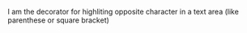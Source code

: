 I am the decorator for highliting opposite character in a text area (like parenthese or square bracket)